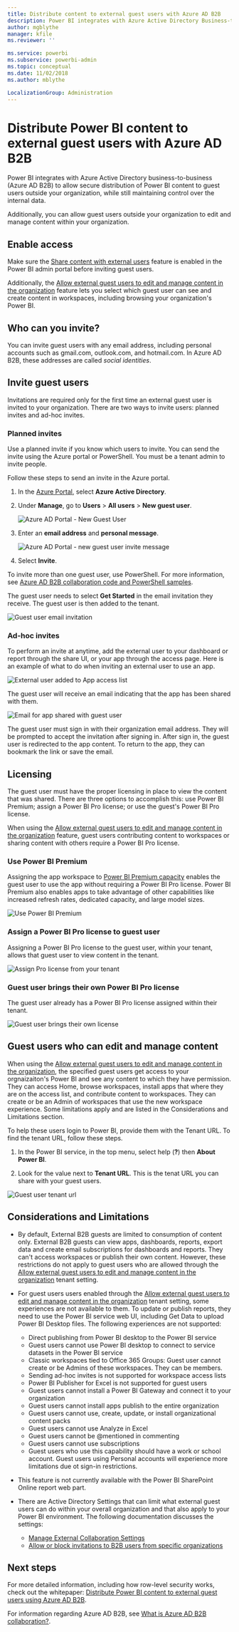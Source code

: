 ```yaml
---
title: Distribute content to external guest users with Azure AD B2B
description: Power BI integrates with Azure Active Directory Business-to-business (Azure AD B2B) to allow secure distribution of Power BI content to guest users outside the organization.
author: mgblythe
manager: kfile
ms.reviewer: ''

ms.service: powerbi
ms.subservice: powerbi-admin
ms.topic: conceptual
ms.date: 11/02/2018
ms.author: mblythe

LocalizationGroup: Administration
---
```


# Distribute Power BI content to external guest users with Azure AD B2B

Power BI integrates with Azure Active Directory business-to-business (Azure AD B2B) to allow secure distribution of Power BI content to guest users outside your organization, while still maintaining control over the internal data.  

Additionally, you can allow guest users outside your organization to edit and manage content within your organization.

## Enable access

Make sure the [Share content with external users](service-admin-portal.md#export-and-sharing-settings) feature is enabled in the Power BI admin portal before inviting guest users.

Additionally, the [Allow external guest users to edit and manage content in the organization](service-admin-portal.md#export-and-sharing-settings) feature lets you select which guest user can see and create content in workspaces, including browsing your organization's Power BI.

## Who can you invite?

You can invite guest users with any email address, including personal accounts such as gmail.com, outlook.com, and hotmail.com. In Azure AD B2B, these addresses are called *social identities*.

## Invite guest users

Invitations are required only for the first time an external guest user is invited to your organization. There are two ways to invite users: planned invites and ad-hoc invites.

### Planned invites

Use a planned invite if you know which users to invite. You can send the invite using the Azure portal or PowerShell. You must be a tenant admin to invite people.

Follow these steps to send an invite in the Azure portal.

1. In the [Azure Portal](https://portal.azure.com), select **Azure Active Directory**.

1. Under **Manage**, go to **Users** > **All users** > **New guest user**.

    ![Azure AD Portal - New Guest User](media/service-admin-azure-ad-b2b/azuread-portal-new-guest-user.png)

1. Enter an **email address** and **personal message**.

    ![Azure AD Portal - new guest user invite message](media/service-admin-azure-ad-b2b/azuread-portal-invite-message.png)

1. Select **Invite**.

To invite more than one guest user, use PowerShell. For more information, see [Azure AD B2B collaboration code and PowerShell samples](/azure/active-directory/b2b/code-samples/).

The guest user needs to select **Get Started** in the email invitation they receive. The guest user is then added to the tenant.

![Guest user email invitation](media/service-admin-azure-ad-b2b/guest-user-invite-email.png)

### Ad-hoc invites

To perform an invite at anytime, add the external user to your dashboard or report through the share UI, or your app through the access page. Here is an example of what to do when inviting an external user to use an app.

![External user added to App access list](media/service-admin-azure-ad-b2b/power-bi-app-access.png)

The guest user will receive an email indicating that the app has been shared with them.

![Email for app shared with guest user](media/service-admin-azure-ad-b2b/guest-user-invite-email2.png)

The guest user must sign in with their organization email address. They will be prompted to accept the invitation after signing in. After sign in, the guest user is redirected to the app content. To return to the app, they can bookmark the link or save the email.

## Licensing

The guest user must have the proper licensing in place to view the content that was shared. There are three options to accomplish this: use Power BI Premium; assign a Power BI Pro license; or use the guest's Power BI Pro license.

When using the [Allow external guest users to edit and manage content in the organization](service-admin-portal.md#export-and-sharing-settings) feature, guest users contributing content to workspaces or sharing content with others require a Power BI Pro license.

### Use Power BI Premium

Assigning the app workspace to [Power BI Premium capacity](service-premium.md) enables the guest user to use the app without requiring a Power BI Pro license. Power BI Premium also enables apps to take advantage of other capabilities like increased refresh rates, dedicated capacity, and large model sizes.

![Use Power BI Premium](media/service-admin-azure-ad-b2b/license-approach1.png)

### Assign a Power BI Pro license to guest user

Assigning a Power BI Pro license to the guest user, within your tenant, allows that guest user to view content in the tenant.

![Assign Pro license from your tenant](media/service-admin-azure-ad-b2b/license-approach2.png)

### Guest user brings their own Power BI Pro license

The guest user already has a Power BI Pro license assigned within their tenant.

![Guest user brings their own license](media/service-admin-azure-ad-b2b/license-approach3.png)

## Guest users who can edit and manage content 

When using the [Allow external guest users to edit and manage content in the organization](service-admin-portal.md#export-and-sharing-settings), the specified guest users get access to your orgnaizaiton's Power BI and see any content to which they have permission. They can access Home, browse workspaces, install apps that where they are on the access list, and contribute content to workspaces. They can create or be an Admin of workspaces that use the new workspace experience. Some limitations apply and are listed in the Considerations and Limitations section.

To help these users login to Power BI, provide them with the Tenant URL. To find the tenant URL, follow these steps.

1. In the Power BI service, in the top menu, select help (**?**) then **About Power BI**.

2. Look for the value next to **Tenant URL**. This is the tenat URL you can share with your guest users.

![Guest user tenant url](media/service-admin-azure-ad-b2b/power-bi-about-dialog.png)

## Considerations and Limitations

* By default, External B2B guests are limited to consumption of content only. External B2B guests can view apps, dashboards, reports, export data and create email subscriptions for dashboards and reports. They can't access workspaces or publish their own content. However, these restrictions do not apply to guest users who are allowed through the [Allow external guest users to edit and manage content in the organization](service-admin-portal.md#export-and-sharing-settings) tenant setting.

* For guest users users enabled through the [Allow external guest users to edit and manage content in the organization](service-admin-portal.md#export-and-sharing-settings) tenant setting, some experiences are not available to them. To update or publish reports, they need to use the Power BI service web UI, including Get Data to upload Power BI Desktop files.  The following experiences are not supported:
    * Direct publishing from Power BI desktop to the Power BI service
    * Guest users cannot use Power BI desktop to connect to service datasets in the Power BI service
    * Classic workspaces tied to Office 365 Groups: Guest user cannot create or be Admins of these workspaces. They can be members.
    * Sending ad-hoc invites is not supported for workspace access lists
    * Power BI Publisher for Excel is not supported for guest users
    * Guest users cannot install a Power BI Gateway and connect it to your organization
    * Guest users cannot install apps publish to the entire organization
    * Guest users cannot use, create, update, or install organizational content packs
    * Guest users cannot use Analyze in Excel
    * Guest users cannot be @mentioned in commenting
    * Guest users cannot use subscriptions
    * Guest users who use this capability should have a work or school account. Guest users using Personal accounts will experience more limitations due ot sign-in restrictions.

* This feature is not currently available with the Power BI SharePoint Online report web part.

* There are Active Directory Settings that can limit what external guest users can do within your overall organization and that also apply to your Power BI environment. The following documentation discusses the settings:
    * [Manage External Collaboration Settings](https://docs.microsoft.com/azure/active-directory/b2b/delegate-invitations#control-who-can-invite)
    * [Allow or block invitations to B2B users from specific organizations](https://docs.microsoft.com/azure/active-directory/b2b/allow-deny-list)  

## Next steps

For more detailed information, including how row-level security works, check out the whitepaper: [Distribute Power BI content to external guest users using Azure AD B2B](https://aka.ms/powerbi-b2b-whitepaper).

For information regarding Azure AD B2B, see [What is Azure AD B2B collaboration?](/azure/active-directory/active-directory-b2b-what-is-azure-ad-b2b/).
